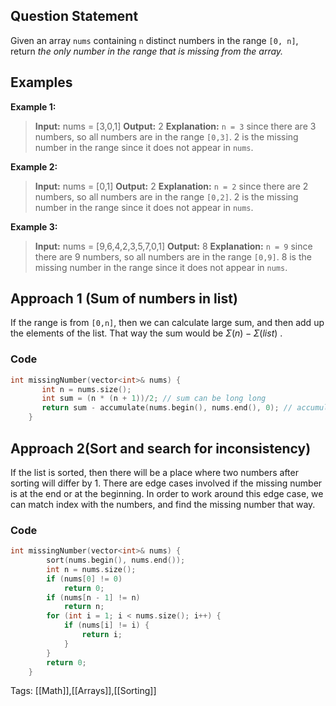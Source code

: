 ## Question Statement
Given an array `nums` containing `n` distinct numbers in the range `[0, n]`, return _the only number in the range that is missing from the array._
## Examples
**Example 1:**
>**Input:** nums = [3,0,1]
>**Output:** 2
>**Explanation:**
>`n = 3` since there are 3 numbers, so all numbers are in the range `[0,3]`. 2 is the missing number in the range since it does not appear in `nums`.

**Example 2:**
>**Input:** nums = [0,1]
>**Output:** 2
>**Explanation:**
>`n = 2` since there are 2 numbers, so all numbers are in the range `[0,2]`. 2 is the missing number in the range since it does not appear in `nums`.

**Example 3:**
>**Input:** nums = [9,6,4,2,3,5,7,0,1]
>**Output:** 8
>**Explanation:**
>`n = 9` since there are 9 numbers, so all numbers are in the range `[0,9]`. 8 is the missing number in the range since it does not appear in `nums`.

## Approach 1 (Sum of numbers in list)
If the range is from `[0,n]`, then we can calculate large sum, and then add up the elements of the list. That way the sum would be $\Sigma(n) - \Sigma(list)$ .
### Code
```cpp
int missingNumber(vector<int>& nums) {
       int n = nums.size();
       int sum = (n * (n + 1))/2; // sum can be long long
       return sum - accumulate(nums.begin(), nums.end(), 0); // accumulate is used to find the sum of a list, with starting value as 0 
    }
```
## Approach 2(Sort and search for inconsistency)
If the list is sorted, then there will be a place where two numbers after sorting will differ by 1. There are edge cases involved if the missing number is at the end or at the beginning. In order to work around this edge case, we can match index with the numbers, and find the missing number that way.
### Code
```cpp
int missingNumber(vector<int>& nums) {
        sort(nums.begin(), nums.end());
        int n = nums.size();
        if (nums[0] != 0)
            return 0;
        if (nums[n - 1] != n)
            return n;
        for (int i = 1; i < nums.size(); i++) {
            if (nums[i] != i) {
                return i;
            }
        }
        return 0;
    }
```
Tags: [[Math]],[[Arrays]],[[Sorting]]